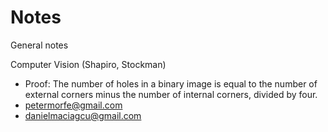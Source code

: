 # Notes
General notes

Computer Vision (Shapiro, Stockman)
- Proof: The number of holes in a binary image is equal to the number of external corners minus the number of internal corners, divided by four.
- petermorfe@gmail.com
- danielmaciagcu@gmail.com
